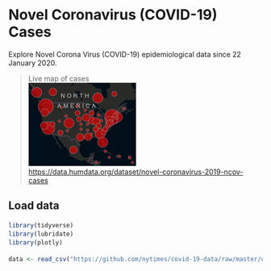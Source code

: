 # Novel Coronavirus (COVID-19) Cases

Explore Novel Corona Virus (COVID-19) epidemiological data since 22 January 2020.

> Live map of cases   
> [![Coronavirus map](../../images/corona_map.png)](https://data.humdata.org/dataset/novel-coronavirus-2019-ncov-cases)  
> https://data.humdata.org/dataset/novel-coronavirus-2019-ncov-cases 


## Load data

```r
library(tidyverse)
library(lubridate)
library(plotly)

data <- read_csv("https://github.com/nytimes/covid-19-data/raw/master/us-counties.csv")

```
